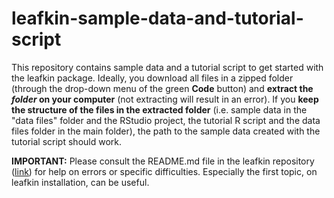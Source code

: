 # leafkin-sample-data-and-tutorial-script
This repository contains sample data and a tutorial script to get started with the leafkin package. Ideally, you download all files in a zipped folder (through the drop-down menu of the green **Code** button) and **extract the *folder* on your computer** (not extracting will result in an error). If you **keep the structure of the files in the extracted folder** (i.e. sample data in the "data files" folder and the RStudio project, the tutorial R script and the data files folder in the main folder), the path to the sample data created with the tutorial script should work.

**IMPORTANT:** Please consult the README.md file in the leafkin repository ([link](https://github.com/impres-lab/leafkin/blob/master/README.md)) for help on errors or specific difficulties. Especially the first topic, on leafkin installation, can be useful.

